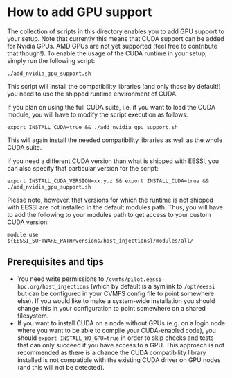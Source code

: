 # How to add GPU support
The collection of scripts in this directory enables you to add GPU support to your setup.
Note that currently this means that CUDA support can be added for Nvidia GPUs. AMD GPUs are not yet supported (feel free to contribute that though!).
To enable the usage of the CUDA runtime in your setup, simply run the following script:
```
./add_nvidia_gpu_support.sh
```
This script will install the compatibility libraries (and only those by default!) you need to use the shipped runtime environment of CUDA.

If you plan on using the full CUDA suite, i.e. if you want to load the CUDA module, you will have to modify the script execution as follows:
```
export INSTALL_CUDA=true && ./add_nvidia_gpu_support.sh
```
This will again install the needed compatibility libraries as well as the whole CUDA suite.

If you need a different CUDA version than what is shipped with EESSI, you can also specify that particular version for the script:
```
export INSTALL_CUDA_VERSION=xx.y.z && export INSTALL_CUDA=true && ./add_nvidia_gpu_support.sh
```
Please note, however, that versions for which the runtime is not shipped with EESSI are not installed in the default modules path.
Thus, you will have to add the following to your modules path to get access to your custom CUDA version:
```
module use ${EESSI_SOFTWARE_PATH/versions/host_injections}/modules/all/
```
## Prerequisites and tips
* You need write permissions to `/cvmfs/pilot.eessi-hpc.org/host_injections` (which by default is a symlink to `/opt/eessi` but can be configured in your CVMFS config file to point somewhere else). If you would like to make a system-wide installation you should change this in your configuration to point somewhere on a shared filesystem.
* If you want to install CUDA on a node without GPUs (e.g. on a login node where you want to be able to compile your CUDA-enabled code), you should `export INSTALL_WO_GPU=true` in order to skip checks and tests that can only succeed if you have access to a GPU. This approach is not recommended as there is a chance the CUDA compatibility library installed is not compatible with the existing CUDA driver on GPU nodes (and this will not be detected).
